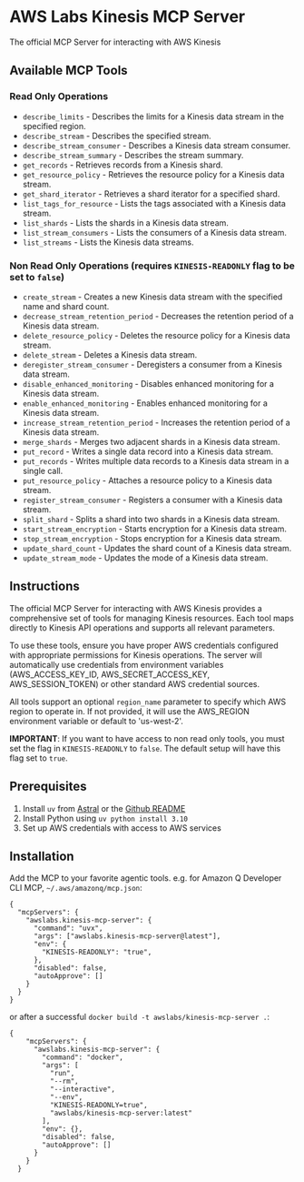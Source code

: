 # AWS Labs Kinesis MCP Server

The official MCP Server for interacting with AWS Kinesis

## Available MCP Tools

### Read Only Operations

- `describe_limits` - Describes the limits for a Kinesis data stream in the specified region.
- `describe_stream` - Describes the specified stream.
- `describe_stream_consumer` - Describes a Kinesis data stream consumer.
- `describe_stream_summary` - Describes the stream summary.
- `get_records` - Retrieves records from a Kinesis shard.
- `get_resource_policy` - Retrieves the resource policy for a Kinesis data stream.
- `get_shard_iterator` - Retrieves a shard iterator for a specified shard.
- `list_tags_for_resource` - Lists the tags associated with a Kinesis data stream.
- `list_shards` - Lists the shards in a Kinesis data stream.
- `list_stream_consumers` - Lists the consumers of a Kinesis data stream.
- `list_streams` - Lists the Kinesis data streams.


### Non Read Only Operations (requires `KINESIS-READONLY` flag to be set to `false`)

- `create_stream` - Creates a new Kinesis data stream with the specified name and shard count.
- `decrease_stream_retention_period` - Decreases the retention period of a Kinesis data stream.
- `delete_resource_policy` - Deletes the resource policy for a Kinesis data stream.
- `delete_stream` - Deletes a Kinesis data stream.
- `deregister_stream_consumer` - Deregisters a consumer from a Kinesis data stream.
- `disable_enhanced_monitoring` - Disables enhanced monitoring for a Kinesis data stream.
- `enable_enhanced_monitoring` - Enables enhanced monitoring for a Kinesis data stream.
- `increase_stream_retention_period` - Increases the retention period of a Kinesis data stream.
- `merge_shards` - Merges two adjacent shards in a Kinesis data stream.
- `put_record` - Writes a single data record into a Kinesis data stream.
- `put_records` - Writes multiple data records to a Kinesis data stream in a single call.
- `put_resource_policy` - Attaches a resource policy to a Kinesis data stream.
- `register_stream_consumer` - Registers a consumer with a Kinesis data stream.
- `split_shard` - Splits a shard into two shards in a Kinesis data stream.
- `start_stream_encryption` - Starts encryption for a Kinesis data stream.
- `stop_stream_encryption` - Stops encryption for a Kinesis data stream.
- `update_shard_count` - Updates the shard count of a Kinesis data stream.
- `update_stream_mode` - Updates the mode of a Kinesis data stream.


## Instructions

The official MCP Server for interacting with AWS Kinesis provides a comprehensive set of tools for managing Kinesis resources. Each tool maps directly to Kinesis API operations and supports all relevant parameters.

To use these tools, ensure you have proper AWS credentials configured with appropriate permissions for Kinesis operations. The server will automatically use credentials from environment variables (AWS_ACCESS_KEY_ID, AWS_SECRET_ACCESS_KEY, AWS_SESSION_TOKEN) or other standard AWS credential sources.

All tools support an optional `region_name` parameter to specify which AWS region to operate in. If not provided, it will use the AWS_REGION environment variable or default to 'us-west-2'.

**IMPORTANT**: If you want to have access to non read only tools, you must set the flag in `KINESIS-READONLY` to `false`. The default setup will have this flag set to `true`.

## Prerequisites

1. Install `uv` from [Astral](https://docs.astral.sh/uv/getting-started/installation/) or the [Github README](https://github.com/astral-sh/uv#installation)
2. Install Python using `uv python install 3.10`
3. Set up AWS credentials with access to AWS services

## Installation

Add the MCP to your favorite agentic tools. e.g. for Amazon Q Developer CLI MCP, `~/.aws/amazonq/mcp.json`:

```
{
  "mcpServers": {
    "awslabs.kinesis-mcp-server": {
      "command": "uvx",
      "args": ["awslabs.kinesis-mcp-server@latest"],
      "env": {
        "KINESIS-READONLY": "true",
      },
      "disabled": false,
      "autoApprove": []
    }
  }
}
```

or after a successful `docker build -t awslabs/kinesis-mcp-server .`:

```
{
    "mcpServers": {
      "awslabs.kinesis-mcp-server": {
        "command": "docker",
        "args": [
          "run",
          "--rm",
          "--interactive",
          "--env",
          "KINESIS-READONLY=true",
          "awslabs/kinesis-mcp-server:latest"
        ],
        "env": {},
        "disabled": false,
        "autoApprove": []
      }
    }
  }
```
